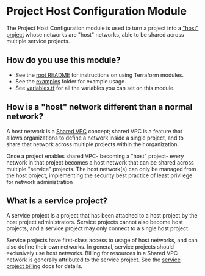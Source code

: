 # Project Host Configuration Module

The Project Host Configuration module is used to turn a project into a ["host" project](https://cloud.google.com/vpc/docs/shared-vpc#shared_vpc_host_project_and_service_project_associations)
whose networks are "host" networks, able to be shared across multiple service projects.

## How do you use this module?

* See the [root README](https://github.com/gruntwork-io/terraform-google-network/blob/master/README.md) for instructions
on using Terraform modules.
* See the [examples](https://github.com/gruntwork-io/terraform-google-network/tree/master/examples) folder for example
usage.
* See [variables.tf](https://github.com/gruntwork-io/terraform-google-network/blob/master/modules/project-host-configuration/variables.tf)
for all the variables you can set on this module.

## How is a "host" network different than a normal network?
A host network is a [Shared VPC](https://cloud.google.com/vpc/docs/shared-vpc) concept; shared VPC is a feature that
allows organizations to define a network inside a single project, and to share that network across multiple projects
within their organization.

Once a project enables shared VPC- becoming a "host" project- every network in that project becomes a host network that
can be shared across multiple "service" projects. The host network(s) can only be managed from the host project,
implementing the security best practice of least privilege for network administration

## What is a service project?
A service project is a project that has been attached to a host project by the host project administrators. Service
projects cannot also become host projects, and a service project may only connect to a single host project.

Service projects have first-class access to usage of host networks, and can also define their own networks. In general,
service projects should exclusively use host networks. Billing for resources in a Shared VPC network is generally
attributed to the service project. See the [service project billing](https://cloud.google.com/vpc/docs/shared-vpc#billing)
docs for details.
